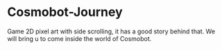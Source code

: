 # Cosmobot-Journey
Game 2D pixel art with side scrolling, it has a good story behind that. We will bring u to come inside the world of Cosmobot.
